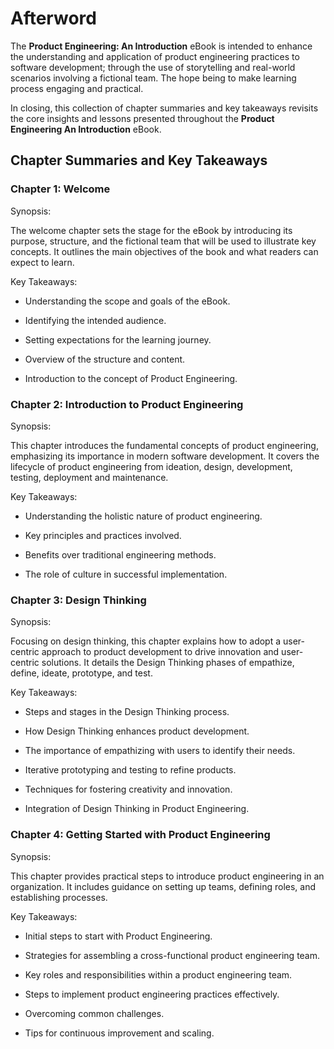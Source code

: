 # Afterword

The **Product Engineering: An Introduction** eBook is intended to enhance the understanding and application of product engineering practices to software development; through the use of storytelling and real-world scenarios involving a fictional team. The hope being to make learning process engaging and practical.

In closing, this collection of chapter summaries and key takeaways revisits the core insights and lessons presented throughout the **Product Engineering An Introduction** eBook.

## Chapter Summaries and Key Takeaways

### Chapter 1: Welcome

Synopsis:

The welcome chapter sets the stage for the eBook by introducing its purpose, structure, and the fictional team that will be used to illustrate key concepts. It outlines the main objectives of the book and what readers can expect to learn.

Key Takeaways:

- Understanding the scope and goals of the eBook.

- Identifying the intended audience.

- Setting expectations for the learning journey.

- Overview of the structure and content.

- Introduction to the concept of Product Engineering.

### Chapter 2: Introduction to Product Engineering

Synopsis:

This chapter introduces the fundamental concepts of product engineering, emphasizing its importance in modern software development. It covers the lifecycle of product engineering from ideation, design, development, testing, deployment and maintenance.

Key Takeaways:

- Understanding the holistic nature of product engineering.

- Key principles and practices involved.

- Benefits over traditional engineering methods.

- The role of culture in successful implementation.

### Chapter 3: Design Thinking

Synopsis:

Focusing on design thinking, this chapter explains how to adopt a user-centric approach to product development to drive innovation and user-centric solutions. It details the Design Thinking phases of empathize, define, ideate, prototype, and test.

Key Takeaways:

- Steps and stages in the Design Thinking process.

- How Design Thinking enhances product development.

- The importance of empathizing with users to identify their needs.

- Iterative prototyping and testing to refine products.

- Techniques for fostering creativity and innovation.

- Integration of Design Thinking in Product Engineering.

### Chapter 4: Getting Started with Product Engineering

Synopsis:

This chapter provides practical steps to introduce product engineering in an organization. It includes guidance on setting up teams, defining roles, and establishing processes.

Key Takeaways:

- Initial steps to start with Product Engineering.

- Strategies for assembling a cross-functional product engineering team.

- Key roles and responsibilities within a product engineering team.

- Steps to implement product engineering practices effectively.

- Overcoming common challenges.

- Tips for continuous improvement and scaling.
